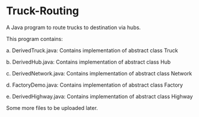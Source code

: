 # Truck-Routing
A Java program to route trucks to destination via hubs.

This program contains: 

a. DerivedTruck.java: Contains implementation of abstract class Truck

b. DerivedHub.java: Contains implementation of abstract class Hub

c. DerivedNetwork.java: Contains implementation of abstract class Network

d. FactoryDemo.java: Contains implementation of abstract class Factory

e. DerivedHighway.java: Contains implementation of abstract class Highway

Some more files to be uploaded later.
